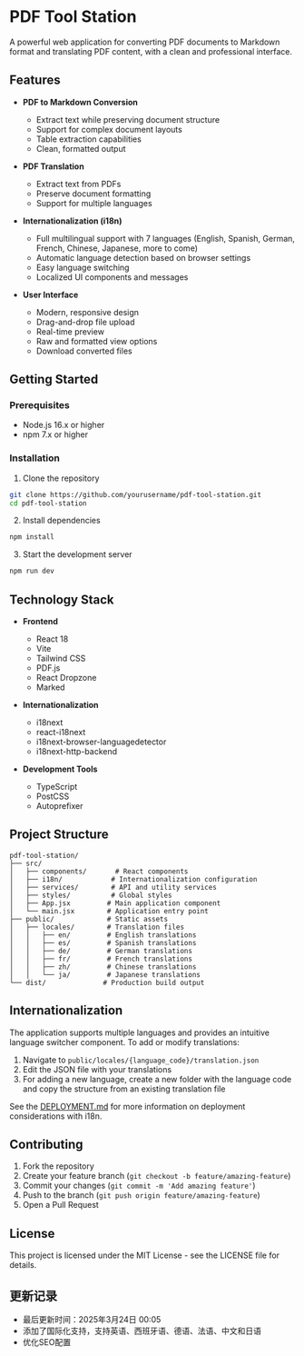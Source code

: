 # PDF Tool Station

A powerful web application for converting PDF documents to Markdown format and translating PDF content, with a clean and professional interface.

## Features

- **PDF to Markdown Conversion**
  - Extract text while preserving document structure
  - Support for complex document layouts
  - Table extraction capabilities
  - Clean, formatted output

- **PDF Translation**
  - Extract text from PDFs
  - Preserve document formatting
  - Support for multiple languages

- **Internationalization (i18n)**
  - Full multilingual support with 7 languages (English, Spanish, German, French, Chinese, Japanese, more to come)
  - Automatic language detection based on browser settings
  - Easy language switching
  - Localized UI components and messages

- **User Interface**
  - Modern, responsive design
  - Drag-and-drop file upload
  - Real-time preview
  - Raw and formatted view options
  - Download converted files

## Getting Started

### Prerequisites

- Node.js 16.x or higher
- npm 7.x or higher

### Installation

1. Clone the repository
```bash
git clone https://github.com/yourusername/pdf-tool-station.git
cd pdf-tool-station
```

2. Install dependencies
```bash
npm install
```

3. Start the development server
```bash
npm run dev
```

## Technology Stack

- **Frontend**
  - React 18
  - Vite
  - Tailwind CSS
  - PDF.js
  - React Dropzone
  - Marked

- **Internationalization**
  - i18next
  - react-i18next
  - i18next-browser-languagedetector
  - i18next-http-backend

- **Development Tools**
  - TypeScript
  - PostCSS
  - Autoprefixer

## Project Structure

```
pdf-tool-station/
├── src/
│   ├── components/       # React components
│   ├── i18n/            # Internationalization configuration
│   ├── services/        # API and utility services
│   ├── styles/          # Global styles
│   ├── App.jsx         # Main application component
│   └── main.jsx        # Application entry point
├── public/             # Static assets
│   ├── locales/        # Translation files
│   │   ├── en/         # English translations
│   │   ├── es/         # Spanish translations
│   │   ├── de/         # German translations
│   │   ├── fr/         # French translations
│   │   ├── zh/         # Chinese translations
│   │   └── ja/         # Japanese translations
└── dist/              # Production build output
```

## Internationalization

The application supports multiple languages and provides an intuitive language switcher component. To add or modify translations:

1. Navigate to `public/locales/{language_code}/translation.json`
2. Edit the JSON file with your translations
3. For adding a new language, create a new folder with the language code and copy the structure from an existing translation file

See the [DEPLOYMENT.md](./DEPLOYMENT.md) for more information on deployment considerations with i18n.

## Contributing

1. Fork the repository
2. Create your feature branch (`git checkout -b feature/amazing-feature`)
3. Commit your changes (`git commit -m 'Add amazing feature'`)
4. Push to the branch (`git push origin feature/amazing-feature`)
5. Open a Pull Request

## License

This project is licensed under the MIT License - see the LICENSE file for details.

## 更新记录
- 最后更新时间：2025年3月24日 00:05
- 添加了国际化支持，支持英语、西班牙语、德语、法语、中文和日语
- 优化SEO配置